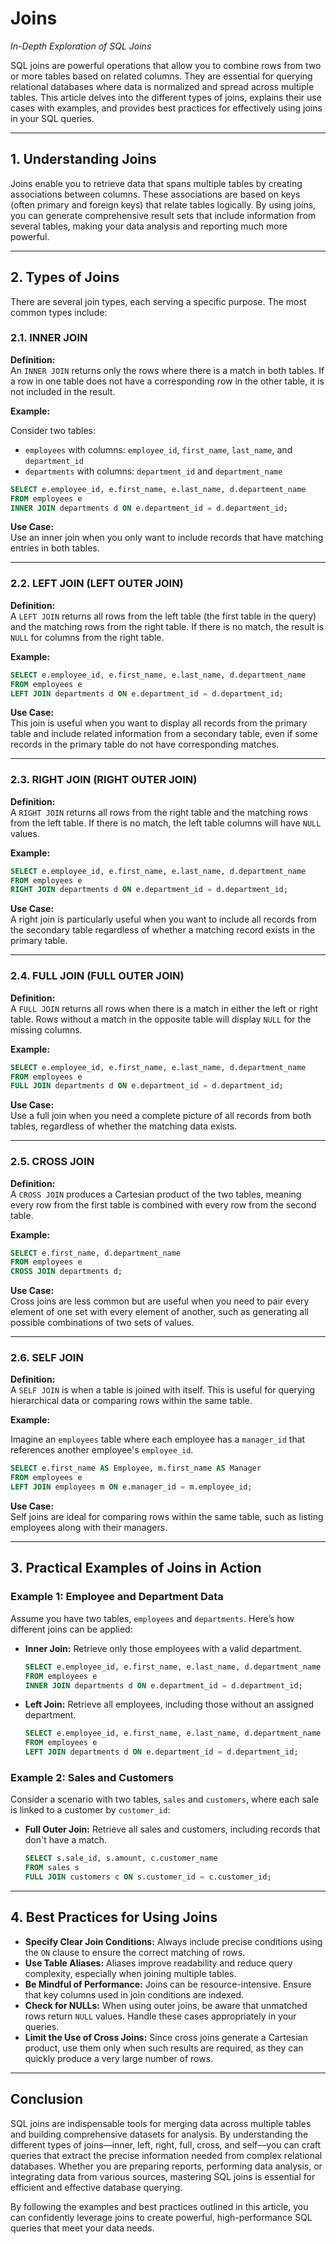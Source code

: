 # Joins

*In-Depth Exploration of SQL Joins*

SQL joins are powerful operations that allow you to combine rows from two or more tables based on related columns. They are essential for querying relational databases where data is normalized and spread across multiple tables. This article delves into the different types of joins, explains their use cases with examples, and provides best practices for effectively using joins in your SQL queries.

---

## 1. Understanding Joins

Joins enable you to retrieve data that spans multiple tables by creating associations between columns. These associations are based on keys (often primary and foreign keys) that relate tables logically. By using joins, you can generate comprehensive result sets that include information from several tables, making your data analysis and reporting much more powerful.

---

## 2. Types of Joins

There are several join types, each serving a specific purpose. The most common types include:

### 2.1. INNER JOIN

**Definition:**  
An `INNER JOIN` returns only the rows where there is a match in both tables. If a row in one table does not have a corresponding row in the other table, it is not included in the result.

**Example:**

Consider two tables:
- `employees` with columns: `employee_id`, `first_name`, `last_name`, and `department_id`
- `departments` with columns: `department_id` and `department_name`

```sql
SELECT e.employee_id, e.first_name, e.last_name, d.department_name
FROM employees e
INNER JOIN departments d ON e.department_id = d.department_id;
```

**Use Case:**  
Use an inner join when you only want to include records that have matching entries in both tables.

---

### 2.2. LEFT JOIN (LEFT OUTER JOIN)

**Definition:**  
A `LEFT JOIN` returns all rows from the left table (the first table in the query) and the matching rows from the right table. If there is no match, the result is `NULL` for columns from the right table.

**Example:**

```sql
SELECT e.employee_id, e.first_name, e.last_name, d.department_name
FROM employees e
LEFT JOIN departments d ON e.department_id = d.department_id;
```

**Use Case:**  
This join is useful when you want to display all records from the primary table and include related information from a secondary table, even if some records in the primary table do not have corresponding matches.

---

### 2.3. RIGHT JOIN (RIGHT OUTER JOIN)

**Definition:**  
A `RIGHT JOIN` returns all rows from the right table and the matching rows from the left table. If there is no match, the left table columns will have `NULL` values.

**Example:**

```sql
SELECT e.employee_id, e.first_name, e.last_name, d.department_name
FROM employees e
RIGHT JOIN departments d ON e.department_id = d.department_id;
```

**Use Case:**  
A right join is particularly useful when you want to include all records from the secondary table regardless of whether a matching record exists in the primary table.

---

### 2.4. FULL JOIN (FULL OUTER JOIN)

**Definition:**  
A `FULL JOIN` returns all rows when there is a match in either the left or right table. Rows without a match in the opposite table will display `NULL` for the missing columns.

**Example:**

```sql
SELECT e.employee_id, e.first_name, e.last_name, d.department_name
FROM employees e
FULL JOIN departments d ON e.department_id = d.department_id;
```

**Use Case:**  
Use a full join when you need a complete picture of all records from both tables, regardless of whether the matching data exists.

---

### 2.5. CROSS JOIN

**Definition:**  
A `CROSS JOIN` produces a Cartesian product of the two tables, meaning every row from the first table is combined with every row from the second table.

**Example:**

```sql
SELECT e.first_name, d.department_name
FROM employees e
CROSS JOIN departments d;
```

**Use Case:**  
Cross joins are less common but are useful when you need to pair every element of one set with every element of another, such as generating all possible combinations of two sets of values.

---

### 2.6. SELF JOIN

**Definition:**  
A `SELF JOIN` is when a table is joined with itself. This is useful for querying hierarchical data or comparing rows within the same table.

**Example:**

Imagine an `employees` table where each employee has a `manager_id` that references another employee's `employee_id`.

```sql
SELECT e.first_name AS Employee, m.first_name AS Manager
FROM employees e
LEFT JOIN employees m ON e.manager_id = m.employee_id;
```

**Use Case:**  
Self joins are ideal for comparing rows within the same table, such as listing employees along with their managers.

---

## 3. Practical Examples of Joins in Action

### Example 1: Employee and Department Data

Assume you have two tables, `employees` and `departments`. Here’s how different joins can be applied:

- **Inner Join:** Retrieve only those employees with a valid department.

  ```sql
  SELECT e.employee_id, e.first_name, e.last_name, d.department_name
  FROM employees e
  INNER JOIN departments d ON e.department_id = d.department_id;
  ```

- **Left Join:** Retrieve all employees, including those without an assigned department.

  ```sql
  SELECT e.employee_id, e.first_name, e.last_name, d.department_name
  FROM employees e
  LEFT JOIN departments d ON e.department_id = d.department_id;
  ```

### Example 2: Sales and Customers

Consider a scenario with two tables, `sales` and `customers`, where each sale is linked to a customer by `customer_id`:

- **Full Outer Join:** Retrieve all sales and customers, including records that don't have a match.

  ```sql
  SELECT s.sale_id, s.amount, c.customer_name
  FROM sales s
  FULL JOIN customers c ON s.customer_id = c.customer_id;
  ```

---

## 4. Best Practices for Using Joins

- **Specify Clear Join Conditions:** Always include precise conditions using the `ON` clause to ensure the correct matching of rows.
- **Use Table Aliases:** Aliases improve readability and reduce query complexity, especially when joining multiple tables.
- **Be Mindful of Performance:** Joins can be resource-intensive. Ensure that key columns used in join conditions are indexed.
- **Check for NULLs:** When using outer joins, be aware that unmatched rows return `NULL` values. Handle these cases appropriately in your queries.
- **Limit the Use of Cross Joins:** Since cross joins generate a Cartesian product, use them only when such results are required, as they can quickly produce a very large number of rows.

---

## Conclusion

SQL joins are indispensable tools for merging data across multiple tables and building comprehensive datasets for analysis. By understanding the different types of joins—inner, left, right, full, cross, and self—you can craft queries that extract the precise information needed from complex relational databases. Whether you are preparing reports, performing data analysis, or integrating data from various sources, mastering SQL joins is essential for efficient and effective database querying.

By following the examples and best practices outlined in this article, you can confidently leverage joins to create powerful, high-performance SQL queries that meet your data needs.
